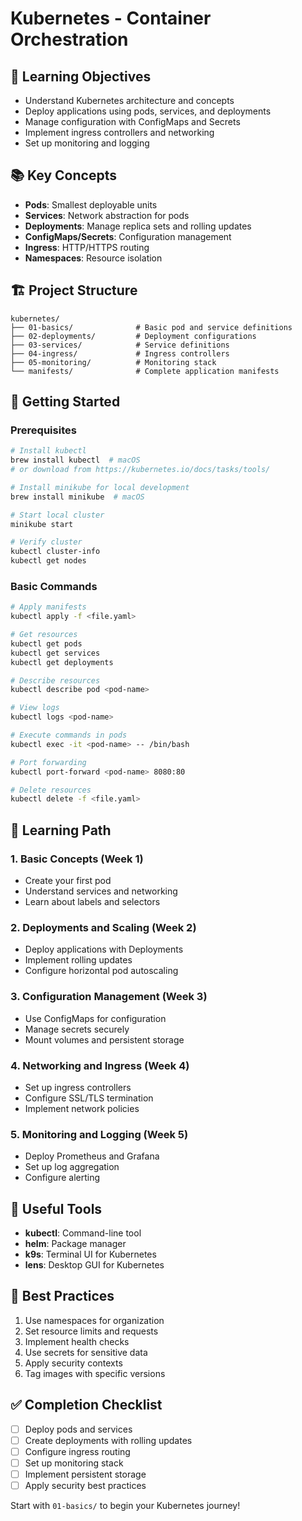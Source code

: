 # Kubernetes - Container Orchestration

## 🎯 Learning Objectives
- Understand Kubernetes architecture and concepts
- Deploy applications using pods, services, and deployments
- Manage configuration with ConfigMaps and Secrets
- Implement ingress controllers and networking
- Set up monitoring and logging

## 📚 Key Concepts
- **Pods**: Smallest deployable units
- **Services**: Network abstraction for pods
- **Deployments**: Manage replica sets and rolling updates
- **ConfigMaps/Secrets**: Configuration management
- **Ingress**: HTTP/HTTPS routing
- **Namespaces**: Resource isolation

## 🏗️ Project Structure
```
kubernetes/
├── 01-basics/              # Basic pod and service definitions
├── 02-deployments/         # Deployment configurations
├── 03-services/            # Service definitions
├── 04-ingress/             # Ingress controllers
├── 05-monitoring/          # Monitoring stack
└── manifests/              # Complete application manifests
```

## 🚀 Getting Started

### Prerequisites
```bash
# Install kubectl
brew install kubectl  # macOS
# or download from https://kubernetes.io/docs/tasks/tools/

# Install minikube for local development
brew install minikube  # macOS

# Start local cluster
minikube start

# Verify cluster
kubectl cluster-info
kubectl get nodes
```

### Basic Commands
```bash
# Apply manifests
kubectl apply -f <file.yaml>

# Get resources
kubectl get pods
kubectl get services
kubectl get deployments

# Describe resources
kubectl describe pod <pod-name>

# View logs
kubectl logs <pod-name>

# Execute commands in pods
kubectl exec -it <pod-name> -- /bin/bash

# Port forwarding
kubectl port-forward <pod-name> 8080:80

# Delete resources
kubectl delete -f <file.yaml>
```

## 📝 Learning Path

### 1. Basic Concepts (Week 1)
- Create your first pod
- Understand services and networking
- Learn about labels and selectors

### 2. Deployments and Scaling (Week 2)
- Deploy applications with Deployments
- Implement rolling updates
- Configure horizontal pod autoscaling

### 3. Configuration Management (Week 3)
- Use ConfigMaps for configuration
- Manage secrets securely
- Mount volumes and persistent storage

### 4. Networking and Ingress (Week 4)
- Set up ingress controllers
- Configure SSL/TLS termination
- Implement network policies

### 5. Monitoring and Logging (Week 5)
- Deploy Prometheus and Grafana
- Set up log aggregation
- Configure alerting

## 🔧 Useful Tools
- **kubectl**: Command-line tool
- **helm**: Package manager
- **k9s**: Terminal UI for Kubernetes
- **lens**: Desktop GUI for Kubernetes

## 📖 Best Practices
1. Use namespaces for organization
2. Set resource limits and requests
3. Implement health checks
4. Use secrets for sensitive data
5. Apply security contexts
6. Tag images with specific versions

## ✅ Completion Checklist
- [ ] Deploy pods and services
- [ ] Create deployments with rolling updates
- [ ] Configure ingress routing
- [ ] Set up monitoring stack
- [ ] Implement persistent storage
- [ ] Apply security best practices

Start with `01-basics/` to begin your Kubernetes journey!
